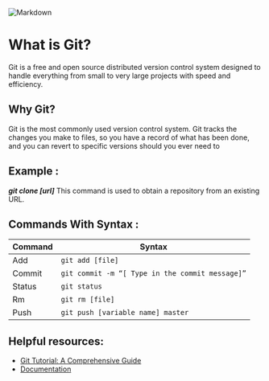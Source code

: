 ![Markdown](https://git-scm.com/images/logos/downloads/Git-Icon-1788C.png)

# What is Git?
Git is a free and open source distributed version control system designed to handle everything from small to very large projects with speed and efficiency.


## Why Git?
Git is the most commonly used version control system. Git tracks the changes you make to files, so you have a record of what has been done, and you can revert to specific versions should you ever need to

## Example :
***git clone [url]***
This command is used to obtain a repository from an existing URL.

## Commands With Syntax :

| Command | Syntax |
| ----------- | ----------- |
| Add | `git add [file] ` |
| Commit	| `git commit -m “[ Type in the commit message]”` |
| Status | `git status ` |
| Rm| `git rm [file]` |
| Push|`git push [variable name] master  `|


## Helpful resources:
- [Git Tutorial: A Comprehensive Guide](https://blog.udemy.com/git-tutorial-a-comprehensive-guide/)
- [Documentation](https://git-scm.com/docs)

